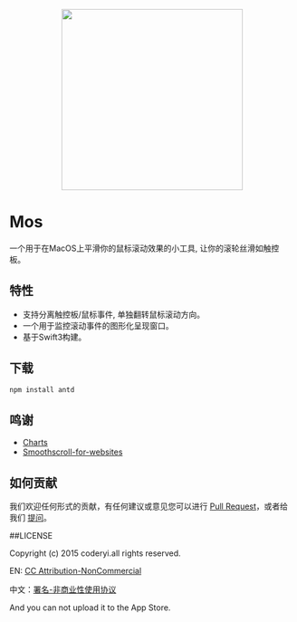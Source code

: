 <p align="center">
  <a href="https://github.com/Caldis/Mos">
    <img width="320" src="https://github.com/Caldis/Mos/blob/master/Doc/Intro.jpg?raw=true">
  </a>
</p>


# Mos

一个用于在MacOS上平滑你的鼠标滚动效果的小工具, 让你的滚轮丝滑如触控板。


## 特性

- 支持分离触控板/鼠标事件, 单独翻转鼠标滚动方向。
- 一个用于监控滚动事件的图形化呈现窗口。
- 基于Swift3构建。


## 下载

```bash
npm install antd
```


## 鸣谢
- [Charts](https://github.com/danielgindi/Charts)
- [Smoothscroll-for-websites](https://github.com/galambalazs/smoothscroll-for-websites)


## 如何贡献

我们欢迎任何形式的贡献，有任何建议或意见您可以进行 [Pull Request](https://github.com/Caldis/Mos/pulls)，或者给我们 [提问](https://github.com/Caldis/Mos/issues)。


##LICENSE

Copyright (c) 2015 coderyi.all rights reserved.

EN: [CC Attribution-NonCommercial](http://creativecommons.org/licenses/by-nc/4.0/) 

中文：[署名-非商业性使用协议](http://creativecommons.org/licenses/by-nc/3.0/cn/)

And you can not upload it to the App Store.
